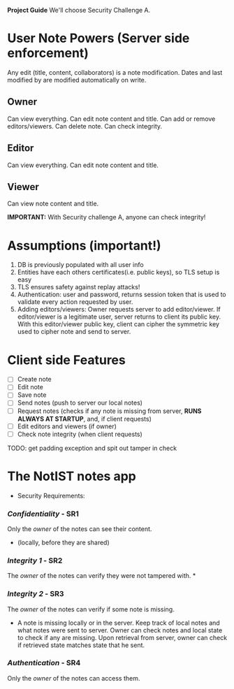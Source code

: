 **Project Guide**
We'll choose Security Challenge A.
# User Note Powers (Server side enforcement)
Any edit (title, content, collaborators) is a note modification.
Dates and last modified by are modified automatically on write.
## Owner
Can view everything.
Can edit note content and title.
Can add or remove editors/viewers.
Can delete note.
Can check integrity.
## Editor
Can view everything.
Can edit note content and title.
## Viewer
Can view note content and title.

**IMPORTANT:** With Security challenge A, anyone can check integrity!
# **Assumptions** (important!)
1. DB is previously populated with all user info
2. Entities have each others certificates(i.e. public keys), so TLS setup is easy
3. TLS ensures safety against replay attacks!
4. Authentication: user and password, returns session token that is used to validate every action requested by user.
5. Adding editors/viewers: Owner requests server to add editor/viewer. If editor/viewer is a legitimate user, server returns to client its public key. With this editor/viewer public key, client can cipher the symmetric key used to cipher note and send to server.

# Client side Features
- [ ] Create note
- [ ] Edit note
- [ ] Save note
- [ ] Send notes (push to server our local notes)
- [ ] Request notes (checks if any note is missing from server, **RUNS ALWAYS AT STARTUP**, and, if client requests)
- [ ] Edit editors and viewers (if owner)
- [ ] Check note integrity (when client requests)

TODO:
get padding exception and spit out tamper in check
# The NotIST notes app
* Security Requirements:
### *Confidentiality* - SR1
Only the *owner* of the notes can see their content.
* (locally, before they are shared)
### *Integrity 1* - SR2
The *owner* of the notes can verify they were not tampered with.
 * 
### *Integrity 2* - SR3
The *owner* of the notes can verify if some note is missing.
* A note is missing locally or in the server. Keep track of local notes and what notes were sent to server. Owner can check notes and local state to check if any are missing. Upon retrieval from server, owner can check if retrieved state matches state that he sent.
### *Authentication* - SR4
Only the *owner* of the notes can access them.

